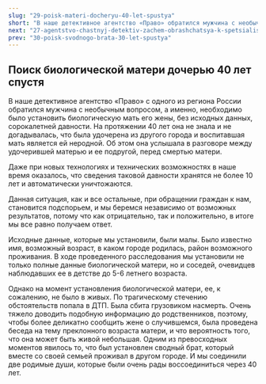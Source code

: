 ```yaml
---
slug: "29-poisk-materi-docheryu-40-let-spustya"
short: "В наше детективное агентство «Право» обратился мужчина с необычным вопросом, а именно, необходимо было установить биологическую мать его жены, без исходных данных, сорокалетней давности."
next: "27-agentstvo-chastnyj-detektiv-zachem-obrashchatsya-k-spetsialistam"
prev: "30-poisk-svodnogo-brata-30-let-spustya"
---
```


## Поиск биологической матери дочерью 40 лет спустя

В наше детективное агентство «Право» с одного из региона России обратился мужчина с необычным вопросом, а именно, необходимо было установить биологическую мать его жены, без исходных данных, сорокалетней давности. На протяжении 40 лет она не знала и не догадывалась, что была удочерена из другого города и воспитавшая мать является ей неродной. Об этом она услышала в разговоре между удочерившей матерью и ее подругой, перед смертью матери.

Даже при новых технологиях и технических возможностях в наше время оказалось, что сведения таковой давности хранятся не более 10 лет и автоматически уничтожаются.

Данная ситуация, как и все остальные, при обращении граждан к нам, становится подспорьем, и мы беремся независимо от возможных результатов, потому что как отрицательно, так и положительно, в итоге мы все равно получаем ответ.

Исходные данные, которые мы установили, были малы. Было известно имя, возможный возраст, в каком городе родилась, район возможного проживания. В ходе проведенного расследования мы установили не только полные данные биологической матери, но и соседей, очевидцев наблюдавших ее в детстве до 5-6 летнего возраста.

Однако на момент установления биологической матери, ее, к сожалению, не было в живых. По трагическому стечению обстоятельств попала в ДТП. Была сбита грузовиком насмерть. Очень тяжело доводить подобную информацию до родственников, поэтому, чтобы более деликатно сообщить жене о случившемся, была проведена беседа на тему преклонного возраста матери, и что вероятность того, что она может быть живой небольшая. Одним из превосходных моментов явилось то, что был установлен сводный брат, который вместе со своей семьей проживал в другом городе. И мы соединили две родимые души, которые были очень рады воссоединиться через 40 лет.
